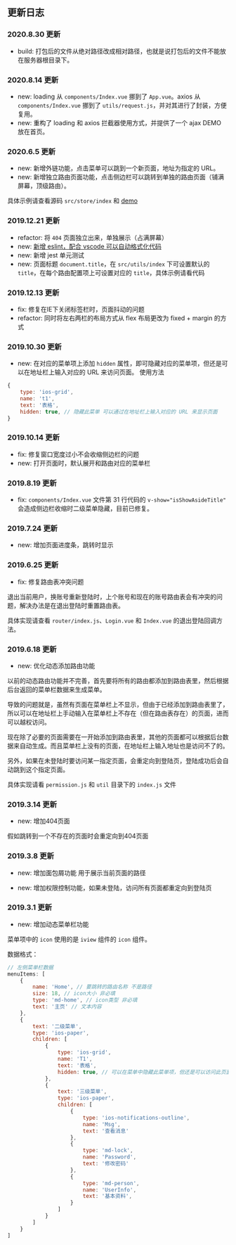 ## 更新日志
### 2020.8.30 更新
* build: 打包后的文件从绝对路径改成相对路径，也就是说打包后的文件不能放在服务器根目录下。
### 2020.8.14 更新
* new: loading 从 `components/Index.vue` 挪到了 `App.vue`。axios 从 `components/Index.vue` 挪到了 `utils/request.js`，并对其进行了封装，方便复用。
* new: 重构了 loading 和 axios 拦截器使用方式，并提供了一个 ajax DEMO 放在首页。
### 2020.6.5 更新
* new: 新增外链功能，点击菜单可以跳到一个新页面，地址为指定的 URL。
* new: 新增独立路由页面功能，点击侧边栏可以跳转到单独的路由页面（铺满屏幕，顶级路由）。

具体示例请查看源码 `src/store/index` 和 [demo](https://woai3c.github.io/)
### 2019.12.21 更新
* refactor: 将 `404` 页面独立出来，单独展示（占满屏幕）
* new: [新增 eslint，配合 vscode 可以自动格式化代码](https://github.com/woai3c/Front-end-articles/blob/master/eslint-vscode-format.md)
* new: 新增 jest 单元测试
* new: 页面标题 `document.title`，在 `src/utils/index` 下可设置默认的 `title`，在每个路由配置项上可设置对应的 `title`，具体示例请看代码

### 2019.12.13 更新
* fix: 修复在IE下关闭标签栏时，页面抖动的问题
* refactor: 同时将左右两栏的布局方式从 flex 布局更改为 fixed + margin 的方式

### 2019.10.30 更新
* new: 在对应的菜单项上添加 `hidden` 属性，即可隐藏对应的菜单项，但还是可以在地址栏上输入对应的 URL 来访问页面。
使用方法
```js
{
    type: 'ios-grid',
    name: 't1',
    text: '表格',
    hidden: true, // 隐藏此菜单 可以通过在地址栏上输入对应的 URL 来显示页面
}
```

### 2019.10.14 更新
* fix: 修复窗口宽度过小不会收缩侧边栏的问题
* new: 打开页面时，默认展开和路由对应的菜单栏

### 2019.8.19 更新
* fix: `components/Index.vue` 文件第 31 行代码的 `v-show="isShowAsideTitle"` 会造成侧边栏收缩时二级菜单隐藏，目前已修复。
### 2019.7.24 更新
* new: 增加页面进度条，跳转时显示

### 2019.6.25 更新
* fix: 修复路由表冲突问题

退出当前用户，换账号重新登陆时，上个账号和现在的账号路由表会有冲突的问题，解决办法是在退出登陆时重置路由表。

具体实现请查看 `router/index.js`、`Login.vue` 和 `Index.vue` 的退出登陆回调方法。

### 2019.6.18 更新
* new: 优化动态添加路由功能

以前的动态路由功能并不完善，首先要将所有的路由都添加到路由表里，然后根据后台返回的菜单栏数据来生成菜单。

导致的问题就是，虽然有页面在菜单栏上不显示，但由于已经添加到路由表里了，所以可以在地址栏上手动输入在菜单栏上不存在（但在路由表存在）的页面，进而可以越权访问。

现在除了必要的页面需要在一开始添加到路由表里，其他的页面都可以根据后台数据来自动生成。而且菜单栏上没有的页面，在地址栏上输入地址也是访问不了的。

另外，如果在未登陆时要访问某一指定页面，会重定向到登陆页，登陆成功后会自动跳到这个指定页面。

具体实现请看 `permission.js` 和 `util` 目录下的 `index.js` 文件

### 2019.3.14 更新

* new: 增加404页面

假如跳转到一个不存在的页面时会重定向到404页面

### 2019.3.8 更新

* new: 增加面包屑功能 用于展示当前页面的路径

* new: 增加权限控制功能，如果未登陆，访问所有页面都重定向到登陆页

### 2019.3.1 更新
* new: 增加动态菜单栏功能

菜单项中的 `icon` 使用的是 `iview` 组件的 `icon` 组件。

数据格式：
```js
// 左侧菜单栏数据
menuItems: [
    {
        name: 'Home', // 要跳转的路由名称 不是路径
        size: 18, // icon大小 非必填
        type: 'md-home', // icon类型 非必填
        text: '主页' // 文本内容
    },
    {
        text: '二级菜单',
        type: 'ios-paper',
        children: [
            {
                type: 'ios-grid',
                name: 'T1',
                text: '表格',
                hidden: true, // 可以在菜单中隐藏此菜单项，但还是可以访问此页面，只是不能在菜单栏中看见。
            },
            {
                text: '三级菜单',
                type: 'ios-paper',
                children: [
                    {
                        type: 'ios-notifications-outline',
                        name: 'Msg',
                        text: '查看消息'
                    },
                    {
                        type: 'md-lock',
                        name: 'Password',
                        text: '修改密码'
                    },
                    {
                        type: 'md-person',
                        name: 'UserInfo',
                        text: '基本资料',
                    }
                ]
            }
        ]
    }
]
```
